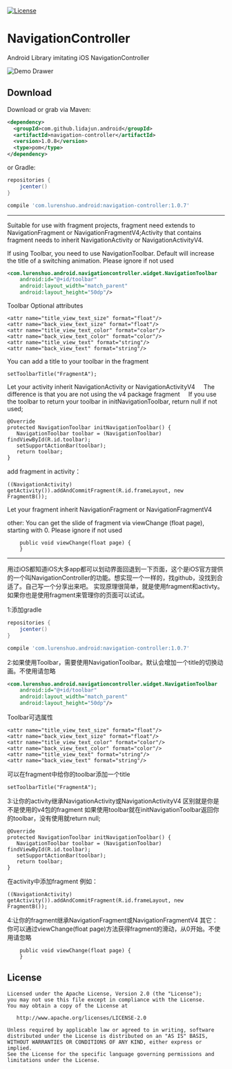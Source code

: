 [![License](https://img.shields.io/badge/license-Apache%202-green.svg)](https://www.apache.org/licenses/LICENSE-2.0)

# NavigationController
Android Library imitating iOS NavigationController

![Demo Drawer](https://raw.github.com/lidajun/NavigationController/master/art/test.gif)

Download
--------

Download or grab via Maven:
```xml
<dependency>
  <groupId>com.github.lidajun.android</groupId>
  <artifactId>navigation-controller</artifactId>
  <version>1.0.8</version>
  <type>pom</type>
</dependency>
```
or Gradle:
```groovy
repositories {
    jcenter()
}

compile 'com.lurenshuo.android:navigation-controller:1.0.7'
```

------------------------------------------------------------------------------
Suitable for use with fragment projects, fragment need extends to NavigationFragment or NavigationFragmentV4;Activity that contains fragment needs to inherit NavigationActivity or NavigationActivityV4.

If using Toolbar, you need to use NavigationToolbar. Default will increase the title of a switching animation. Please ignore if not used
```xml
<com.lurenshuo.android.navigationcontroller.widget.NavigationToolbar
    android:id="@+id/toolbar"
    android:layout_width="match_parent"
    android:layout_height="50dp"/>
```
  Toolbar Optional attributes
```
<attr name="title_view_text_size" format="float"/>
<attr name="back_view_text_size" format="float"/>
<attr name="title_view_text_color" format="color"/>
<attr name="back_view_text_color" format="color"/>
<attr name="title_view_text" format="string"/>
<attr name="back_view_text" format="string"/>
```
  You can add a title to your toolbar in the fragment
```
setToolbarTitle("FragmentA");
```
Let your activity inherit NavigationActivity or NavigationActivityV4
    The difference is that you are not using the v4 package fragment
    If you use the toolbar to return your toolbar in initNavigationToolbar, return null if not used;
```
@Override
protected NavigationToolbar initNavigationToolbar() {
   NavigationToolbar toolbar = (NavigationToolbar) findViewById(R.id.toolbar);
   setSupportActionBar(toolbar);
   return toolbar;
}
```
add fragment in activity：
```
((NavigationActivity) getActivity()).addAndCommitFragment(R.id.frameLayout, new FragmentB());
```

Let your fragment inherit NavigationFragment or NavigationFragmentV4

other:
You can get the slide of fragment via viewChange (float page), starting with 0. Please ignore if not used
```
    public void viewChange(float page) {
    }
```

--------------------------------------------------------------------------------

用过iOS都知道iOS大多app都可以划动界面回退到一下页面，这个是iOS官方提供的一个叫NavigationController的功能。想实现一个一样的，找github，没找到合适了。自己写一个分享出来吧。
    实现原理很简单，就是使用fragment和activty。如果你也是使用fragment来管理你的页面可以试试。

1:添加gradle
```groovy
repositories {
    jcenter()
}

compile 'com.lurenshuo.android:navigation-controller:1.0.7'
```
2:如果使用Toolbar，需要使用NavigationToolbar。默认会增加一个title的切换动画。不使用请忽略
```xml
<com.lurenshuo.android.navigationcontroller.widget.NavigationToolbar
    android:id="@+id/toolbar"
    android:layout_width="match_parent"
    android:layout_height="50dp"/>
```
  Toolbar可选属性
```
<attr name="title_view_text_size" format="float"/>
<attr name="back_view_text_size" format="float"/>
<attr name="title_view_text_color" format="color"/>
<attr name="back_view_text_color" format="color"/>
<attr name="title_view_text" format="string"/>
<attr name="back_view_text" format="string"/>
```
  可以在fragment中给你的toolbar添加一个title
```
setToolbarTitle("FragmentA");
```
3:让你的activity继承NavigationActivity或NavigationActivityV4
   区别就是你是不是使用的v4包的fragment
   如果使用toolbar就在initNavigationToolbar返回你的toolbar，没有使用就return null;
```
@Override
protected NavigationToolbar initNavigationToolbar() {
   NavigationToolbar toolbar = (NavigationToolbar) findViewById(R.id.toolbar);
   setSupportActionBar(toolbar);
   return toolbar;
}
```
在activity中添加fragment
例如：
```
((NavigationActivity) getActivity()).addAndCommitFragment(R.id.frameLayout, new FragmentB());
```

4:让你的fragment继承NavigationFragment或NavigationFragmentV4
其它：
你可以通过viewChange(float page)方法获得fragment的滑动，从0开始。不使用请忽略
```
    public void viewChange(float page) {
    }
```

License
-------

    Licensed under the Apache License, Version 2.0 (the "License");
    you may not use this file except in compliance with the License.
    You may obtain a copy of the License at

       http://www.apache.org/licenses/LICENSE-2.0

    Unless required by applicable law or agreed to in writing, software
    distributed under the License is distributed on an "AS IS" BASIS,
    WITHOUT WARRANTIES OR CONDITIONS OF ANY KIND, either express or implied.
    See the License for the specific language governing permissions and
    limitations under the License.
